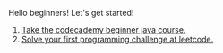 Hello beginners! Let's get started!

1. [Take the codecademy beginner java course.](./Codecademy-Course-Learn-Java/)
2. [Solve your first programming challenge at leetcode.](./Leetcode-2Sum-Easy)
